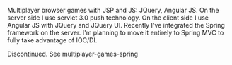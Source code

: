 Multiplayer browser games with JSP and JS: JQuery, Angular JS.
On the server side I use servlet 3.0 push technology.
On the client side I use Angular JS with JQuery and JQuery UI.
Recently I've integrated the Spring framework on the server. I'm planning to move it entirely to Spring MVC to fully take advantage of IOC/DI.

Discontinued. See multiplayer-games-spring